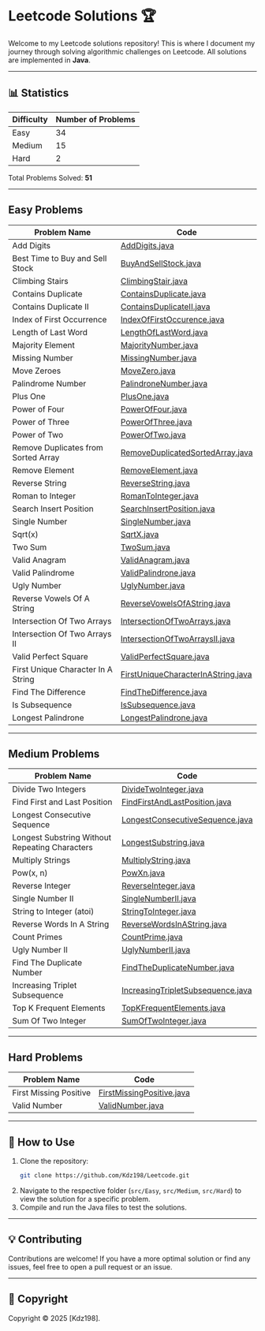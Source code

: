 # Leetcode Solutions 🏆

Welcome to my Leetcode solutions repository! This is where I document my journey through solving algorithmic challenges on Leetcode. All solutions are implemented in **Java**.

---

## 📊 Statistics

| Difficulty | Number of Problems | 
|------------|--------------------|
| Easy       | 34                 | 
| Medium     | 15                 | 
| Hard       | 2                  | 
        
Total Problems Solved: **51**

---

## Easy Problems

| Problem Name                        | Code                                                                   |
|-------------------------------------|------------------------------------------------------------------------|
| Add Digits                          | [AddDigits.java](src/Easy/AddDigits.java)                              |
| Best Time to Buy and Sell Stock     | [BuyAndSellStock.java](src/Easy/BuyAndSellStock.java)                  |
| Climbing Stairs                     | [ClimbingStair.java](src/Easy/ClimbingStair.java)                      |
| Contains Duplicate                  | [ContainsDuplicate.java](src/Easy/ContainsDuplicate.java)              |
| Contains Duplicate II               | [ContainsDuplicateII.java](src/Easy/ContainsDuplicateII.java)          |
| Index of First Occurrence           | [IndexOfFirstOccurence.java](src/Easy/IndexOfFirstOccurence.java)      |
| Length of Last Word                 | [LengthOfLastWord.java](src/Easy/LengthOfLastWord.java)                |
| Majority Element                    | [MajorityNumber.java](src/Easy/MajorityNumber.java)                    |
| Missing Number                      | [MissingNumber.java](src/Easy/MissingNumber.java)                      |
| Move Zeroes                         | [MoveZero.java](src/Easy/MoveZero.java)                                |
| Palindrome Number                   | [PalindroneNumber.java](src/Easy/PalindroneNumber.java)                |
| Plus One                            | [PlusOne.java](src/Easy/PlusOne.java)                                  |
| Power of Four                       | [PowerOfFour.java](src/Easy/PowerOfFour.java)                          |
| Power of Three                      | [PowerOfThree.java](src/Easy/PowerOfThree.java)                        |
| Power of Two                        | [PowerOfTwo.java](src/Easy/PowerOfTwo.java)                            |
| Remove Duplicates from Sorted Array | [RemoveDuplicatedSortedArray.java](src/Easy/RemoveDuplicatedSortedArray.java) |
| Remove Element                      | [RemoveElement.java](src/Easy/RemoveElement.java)                      |
| Reverse String                      | [ReverseString.java](src/Easy/ReverseString.java)                      |
| Roman to Integer                    | [RomanToInteger.java](src/Easy/RomanToInteger.java)                    |
| Search Insert Position              | [SearchInsertPosition.java](src/Easy/SearchInsertPosition.java)        |
| Single Number                       | [SingleNumber.java](src/Easy/SingleNumber.java)                        |
| Sqrt(x)                             | [SqrtX.java](src/Easy/SqrtX.java)                                      |
| Two Sum                             | [TwoSum.java](src/Easy/TwoSum.java)                                    |
| Valid Anagram                       | [ValidAnagram.java](src/Easy/ValidAnagram.java)                        |
| Valid Palindrome                    | [ValidPalindrone.java](src/Easy/ValidPalindrone.java)                  |
| Ugly Number                         | [UglyNumber.java](src/Easy/UglyNumber.java)                            |
| Reverse Vowels Of A String          | [ReverseVowelsOfAString.java](src/Easy/ReverseVowelsOfAString.java)    |
| Intersection Of Two Arrays          | [IntersectionOfTwoArrays.java](src/Easy/IntersectionOfTwoArrays.java)  |
| Intersection Of Two Arrays II       | [IntersectionOfTwoArraysII.java](src/Easy/IntersectionOfTwoArraysII.java) |
| Valid Perfect Square                | [ValidPerfectSquare.java](src/Easy/ValidPerfectSquare.java)            |
| First Unique Character In A String  | [FirstUniqueCharacterInAString.java](src/Easy/FirstUniqueCharacterInAString.java) |
| Find The Difference                 | [FindTheDifference.java](src/Easy/FindTheDifference.java)     |
| Is Subsequence                      | [IsSubsequence.java](src/Easy/IsSubsequence.java)        |
| Longest Palindrone                  | [LongestPalindrone.java](src/Easy/LongestPalindrone.java)        |
---

## Medium Problems

| Problem Name                                   | Code                                                                          |
|------------------------------------------------|-------------------------------------------------------------------------------|
| Divide Two Integers                            | [DivideTwoInteger.java](src/Medium/DivideTwoInteger.java)                     |
| Find First and Last Position                   | [FindFirstAndLastPosition.java](src/Medium/FindFirstAndLastPosition.java)     |
| Longest Consecutive Sequence                   | [LongestConsecutiveSequence.java](src/Medium/LongestConsecutiveSequence.java) |
| Longest Substring Without Repeating Characters | [LongestSubstring.java](src/Medium/LongestSubstring.java)                     |
| Multiply Strings                               | [MultiplyString.java](src/Medium/MultiplyString.java)                         |
| Pow(x, n)                                      | [PowXn.java](src/Medium/PowXn.java)                                           |
| Reverse Integer                                | [ReverseInteger.java](src/Medium/ReverseInteger.java)                         |
| Single Number II                               | [SingleNumberII.java](src/Medium/SingleNumberII.java)                         |
| String to Integer (atoi)                       | [StringToInteger.java](src/Medium/StringToInteger.java)                       |
| Reverse Words In A String                      | [ReverseWordsInAString.java](src/Medium/ReverseWordsInAString.java)           |
| Count Primes                                   | [CountPrime.java](src/Medium/CountPrime.java)                                 |
| Ugly Number II                                 | [UglyNumberII.java](src/Medium/UglyNumberII.java)                             |
| Find The Duplicate Number                      | [FindTheDuplicateNumber.java](src/Medium/FindTheDuplicateNumber.java)         |
| Increasing Triplet Subsequence                 | [IncreasingTripletSubsequence.java](src/Medium/IncreasingTripletSubsequence.java)         |
| Top K Frequent Elements                        | [TopKFrequentElements.java](src/Medium/TopKFrequentElements.java)         |
| Sum Of Two Integer                             | [SumOfTwoInteger.java](src/Medium/SumOfTwoInteger.java)         |

---

## Hard Problems

| Problem Name                        | Code                                                                                  |
|-------------------------------------|---------------------------------------------------------------------------------------|
| First Missing Positive              | [FirstMissingPositive.java](src/Hard/FirstMissingPositive.java)                       |
| Valid Number                        | [ValidNumber.java](src/Hard/ValidNumber.java)                                         |

---

## 📌 How to Use

1. Clone the repository:
   ```bash
   git clone https://github.com/Kdz198/Leetcode.git
   ```
2. Navigate to the respective folder (`src/Easy`, `src/Medium`, `src/Hard`) to view the solution for a specific problem.
3. Compile and run the Java files to test the solutions.

---

## 💡 Contributing

Contributions are welcome! If you have a more optimal solution or find any issues, feel free to open a pull request or an issue.

---

## 📜 Copyright

Copyright © 2025 [Kdz198].
